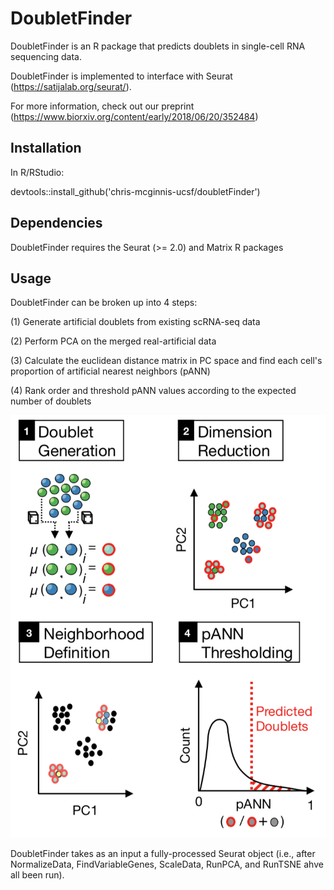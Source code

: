 # DoubletFinder
DoubletFinder is an R package that predicts doublets in single-cell RNA sequencing data. 

DoubletFinder is implemented to interface with Seurat (https://satijalab.org/seurat/).

For more information, check out our preprint (https://www.biorxiv.org/content/early/2018/06/20/352484)

## Installation
In R/RStudio:

devtools::install_github('chris-mcginnis-ucsf/doubletFinder')

## Dependencies
DoubletFinder requires the Seurat (>= 2.0) and Matrix R packages

## Usage

DoubletFinder can be broken up into 4 steps:

(1) Generate artificial doublets from existing scRNA-seq data 

(2) Perform PCA on the merged real-artificial data

(3) Calculate the euclidean distance matrix in PC space and find each cell's proportion of artificial nearest neighbors (pANN)

(4) Rank order and threshold pANN values according to the expected number of doublets

![alt text](DF.screenshots/DDFig1B.png "Description goes here")

DoubletFinder takes as an input a fully-processed Seurat object (i.e., after NormalizeData, FindVariableGenes, ScaleData, RunPCA, and RunTSNE ahve all been run).  

